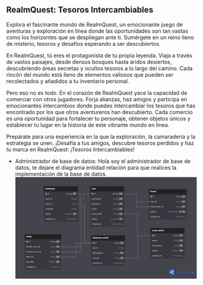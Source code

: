 ## RealmQuest: Tesoros Intercambiables

Explora el fascinante mundo de RealmQuest, un emocionante juego de aventuras y exploración en línea
donde las oportunidades son tan vastas como los horizontes que se despliegan ante ti.
Sumérgete en un reino lleno de misterio, tesoros y desafíos esperando a ser descubiertos.

En RealmQuest, tú eres el protagonista de tu propia leyenda. Viaja a través de vastos paisajes,
desde densos bosques hasta áridos desiertos, descubriendo áreas secretas y ocultos tesoros
a lo largo del camino. Cada rincón del mundo está lleno de elementos valiosos que pueden ser
recolectados y añadidos a tu inventario personal.

Pero eso no es todo. En el corazón de RealmQuest yace la capacidad de comerciar con otros jugadores.
Forja alianzas, haz amigos y participa en emocionantes intercambios donde puedes intercambiar los
tesoros que has encontrado por los que otros aventureros han descubierto. Cada comercio es una
oportunidad para fortalecer tu personaje, obtener objetos únicos y establecer tu lugar en la
historia de este vibrante mundo en línea.

Prepárate para una experiencia en la que la exploración, la camaradería y la estrategia se unen.
¡Desafía a tus amigos, descubre tesoros perdidos
y haz tu marca en RealmQuest: ¡Tesoros Intercambiables!

- Administrador de base de datos:
  Hola soy el administrador de base de datos, te dejare el diagrama entidad relación
  para que realices la implementación de la base de datos.
  ![Diagrama entidad Relación](pictures/RealmQuest.png)
